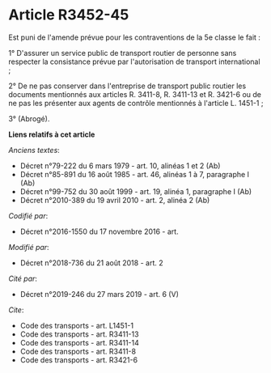 # Article R3452-45

Est puni de l'amende prévue pour les contraventions de la 5e classe le fait :

1° D'assurer un service public de transport routier de personne sans respecter la consistance prévue par l'autorisation de
transport international ;

2° De ne pas conserver dans l'entreprise de transport public routier les documents mentionnés aux articles R. 3411-8, R.
3411-13 et R. 3421-6 ou de ne pas les présenter aux agents de contrôle mentionnés à l'article L. 1451-1 ;

3° (Abrogé).

**Liens relatifs à cet article**

_Anciens textes_:

  - Décret n°79-222 du 6 mars 1979 - art. 10, alinéas 1 et 2  (Ab)
  - Décret n°85-891 du 16 août 1985 - art. 46, alinéas 1 à 7, paragraphe I  (Ab)
  - Décret n°99-752 du 30 août 1999 - art. 19,  alinéa 1, paragraphe I  (Ab)
  - Décret n°2010-389 du 19 avril 2010 - art. 2, alinéa 2  (Ab)

_Codifié par_:

  - Décret n°2016-1550 du 17 novembre 2016 - art.

_Modifié par_:

  - Décret n°2018-736 du 21 août 2018 - art. 2

_Cité par_:

  - Décret n°2019-246 du 27 mars 2019 - art. 6 (V)

_Cite_:

  - Code des transports - art. L1451-1
  - Code des transports - art. R3411-13
  - Code des transports - art. R3411-14
  - Code des transports - art. R3411-8
  - Code des transports - art. R3421-6
